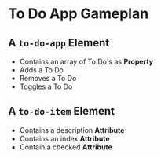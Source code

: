 # To Do App Gameplan 

## A `to-do-app` Element
- Contains an array of To Do's as <strong>Property</strong>
- Adds a To Do
- Removes a To Do 
- Toggles a To Do 

## A `to-do-item` Element 
- Contains a description <strong>Attribute</strong>
- Contains an index <strong>Attribute</strong> 
- Contain a checked <strong>Attribute</strong>